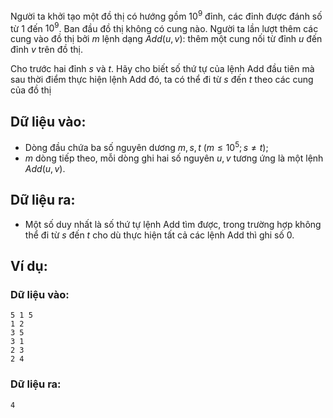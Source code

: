 Người ta khởi tạo một đồ thị có hướng gồm $10^9$ đỉnh, các đỉnh được đánh số từ $1$ đến $10^9$. Ban đầu đồ thị không có cung nào. Người ta lần lượt thêm các cung vào đồ thị bởi $m$ lệnh dạng $Add(u,v)$: thêm một cung nối từ đỉnh $u$ đến đỉnh $v$ trên đồ thị.

Cho trước hai đỉnh $s$ và $t$. Hãy cho biết số thứ tự của lệnh Add đầu tiên mà sau thời điểm thực hiện lệnh Add đó, ta có thể đi từ $s$ đến $t$ theo các cung của đồ thị

## Dữ liệu vào:
- Dòng đầu chứa ba số nguyên dương $m, s, t\ (m \le {10^5};s \ne t)$;
- $m$ dòng tiếp theo, mỗi dòng ghi hai số nguyên $u, v$ tương ứng là một lệnh $Add(u,v)$.

## Dữ liệu ra:
- Một số duy nhất là số thứ tự lệnh Add tìm được, trong trường hợp không thể đi từ $s$ đến $t$ cho dù thực hiện tất cả các lệnh Add thì ghi số $0$.

## Ví dụ:
### Dữ liệu vào:
```
5 1 5
1 2
3 5
3 1
2 3
2 4
```

### Dữ liệu ra:
```
4
```